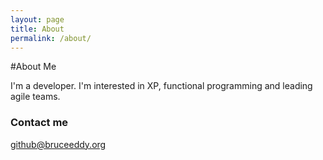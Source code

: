 ```yaml
---
layout: page
title: About
permalink: /about/
---
```


#About Me

I'm a developer.  I'm interested in XP, functional programming and leading agile teams. 

### Contact me

[github@bruceeddy.org](mailto:github@bruceeddy.org)